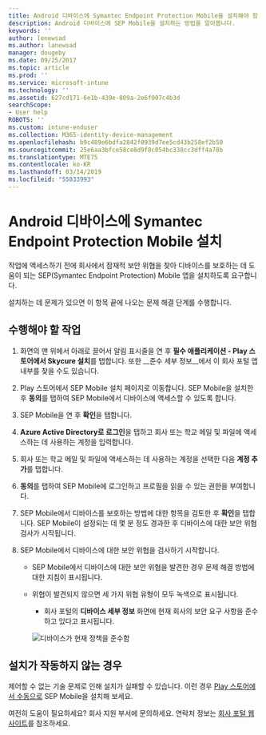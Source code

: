 ```yaml
---
title: Android 디바이스에 Symantec Endpoint Protection Mobile을 설치해야 함 | Microsoft Docs
description: Android 디바이스에 SEP Mobile을 설치하는 방법을 알아봅니다.
keywords: ''
author: lenewsad
ms.author: lanewsad
manager: dougeby
ms.date: 09/25/2017
ms.topic: article
ms.prod: ''
ms.service: microsoft-intune
ms.technology: ''
ms.assetid: 627cd171-6e1b-439e-809a-2e6f007c4b3d
searchScope:
- User help
ROBOTS: ''
ms.custom: intune-enduser
ms.collection: M365-identity-device-management
ms.openlocfilehash: b9c489e6bdfa2842f0939d7ee5cd43b258ef2b50
ms.sourcegitcommit: 25e6aa3bfce58ce8d9f8c054bc338cc3dff4a78b
ms.translationtype: MTE75
ms.contentlocale: ko-KR
ms.lasthandoff: 03/14/2019
ms.locfileid: "55833993"
---
```

# <a name="install-symantec-endpoint-protection-mobile-on-your-android-device"></a>Android 디바이스에 Symantec Endpoint Protection Mobile 설치

작업에 액세스하기 전에 회사에서 잠재적 보안 위협을 찾아 디바이스를 보호하는 데 도움이 되는 SEP(Symantec Endpoint Protection) Mobile 앱을 설치하도록 요구합니다.

설치하는 데 문제가 있으면 이 항목 끝에 나오는 문제 해결 단계를 수행합니다.

## <a name="what-you-need-to-do"></a>수행해야 할 작업

1. 화면의 맨 위에서 아래로 끌어서 알림 표시줄을 연 후 **필수 애플리케이션 - Play 스토어에서 Skycure 설치**를 탭합니다. 또한 __준수 세부 정보__에서 이 회사 포털 앱 내부를 찾을 수도 있습니다.

2. Play 스토어에서 SEP Mobile 설치 페이지로 이동합니다. SEP Mobile을 설치한 후 **동의**를 탭하여 SEP Mobile에서 디바이스에 액세스할 수 있도록 합니다.

3. SEP Mobile을 연 후 **확인**을 탭합니다.

4. **Azure Active Directory로 로그인**을 탭하고 회사 또는 학교 메일 및 파일에 액세스하는 데 사용하는 계정을 입력합니다.

5. 회사 또는 학교 메일 및 파일에 액세스하는 데 사용하는 계정을 선택한 다음 **계정 추가**를 탭합니다.

6. **동의**를 탭하여 SEP Mobile에 로그인하고 프로필을 읽을 수 있는 권한을 부여합니다.

7. SEP Mobile에서 디바이스를 보호하는 방법에 대한 항목을 검토한 후 **확인**을 탭합니다. SEP Mobile이 설정되는 데 몇 분 정도 경과한 후 디바이스에 대한 보안 위협 검사가 시작됩니다.

8. SEP Mobile에서 디바이스에 대한 보안 위협을 검사하기 시작합니다.

   * SEP Mobile에서 디바이스에 대한 보안 위협을 발견한 경우 문제 해결 방법에 대한 지침이 표시됩니다.

   * 위협이 발견되지 않으면 세 가지 위협 유형이 모두 녹색으로 표시됩니다.

     * 회사 포털의 **디바이스 세부 정보** 화면에 현재 회사의 보안 요구 사항을 준수하고 있다고 표시됩니다.

     ![디바이스가 현재 정책을 준수함](./media/mtd-device-now-compliant-android.png)

## <a name="if-the-installation-doesnt-work"></a>설치가 작동하지 않는 경우

제어할 수 없는 기술 문제로 인해 설치가 실패할 수 있습니다. 이런 경우 [Play 스토어에서 수동으로](https://play.google.com/store/apps/details?id=com.skycure.skycure) SEP Mobile을 설치해 보세요.

여전히 도움이 필요하세요? 회사 지원 부서에 문의하세요. 연락처 정보는 [회사 포털 웹 사이트](https://go.microsoft.com/fwlink/?linkid=2010980)를 참조하세요.
